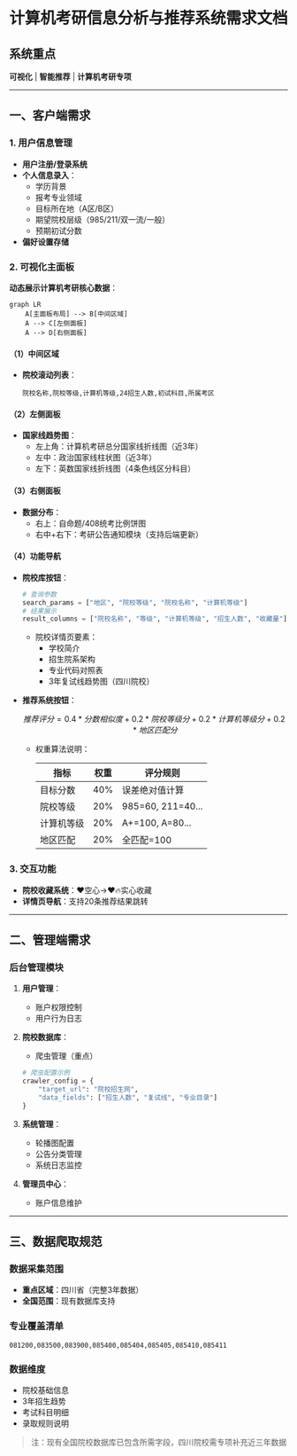 # 计算机考研信息分析与推荐系统需求文档

## 系统重点

**可视化** | **智能推荐** | **计算机考研专项**

---

## 一、客户端需求

### 1. 用户信息管理

- **用户注册/登录系统**
- **个人信息录入**：
  - 学历背景
  - 报考专业领域
  - 目标所在地（A区/B区）
  - 期望院校层级（985/211/双一流/一般）
  - 预期初试分数
- **偏好设置存储**

### 2. 可视化主面板

**动态展示计算机考研核心数据**：

```mermaid
graph LR
    A[主面板布局] --> B[中间区域]
    A --> C[左侧面板]
    A --> D[右侧面板]
```

#### （1）中间区域

- **院校滚动列表**：

  ```csv
  院校名称,院校等级,计算机等级,24招生人数,初试科目,所属考区
  ```

#### （2）左侧面板

- **国家线趋势图**：
  - 左上角：计算机考研总分国家线折线图（近3年）
  - 左中：政治国家线柱状图（近3年）
  - 左下：英数国家线折线图（4条色线区分科目）

#### （3）右侧面板

- **数据分布**：
  - 右上：自命题/408统考比例饼图
  - 右中+右下：考研公告通知模块（支持后端更新）

#### （4）功能导航

- **院校库按钮**：

  ```python
  # 查询参数
  search_params = ["地区", "院校等级", "院校名称", "计算机等级"]
  # 结果展示
  result_columns = ["院校名称", "等级", "计算机等级", "招生人数", "收藏量"]
  ```

  - 院校详情页要素：
    - 学校简介
    - 招生院系架构
    - 专业代码对照表
    - 3年复试线趋势图（四川院校）

- **推荐系统按钮**：

  ```math
  推荐评分 = 0.4*分数相似度 + 0.2*院校等级分 + 0.2*计算机等级分 + 0.2*地区匹配分
  ```

  - 权重算法说明：

    | 指标 | 权重 | 评分规则 |
    |---|---|---|
    | 目标分数 | 40% | 误差绝对值计算 |
    | 院校等级 | 20% | 985=60, 211=40... |
    | 计算机等级 | 20% | A+=100, A=80... |
    | 地区匹配 | 20% | 全匹配=100 |

### 3. 交互功能

- **院校收藏系统**：❤️空心→❤️🔥实心收藏
- **详情页导航**：支持20条推荐结果跳转

---

## 二、管理端需求

### 后台管理模块

1. **用户管理**：
   - 账户权限控制
   - 用户行为日志

2. **院校数据库**：
   - 爬虫管理（重点）

   ```python
   # 爬虫配置示例
   crawler_config = {
       "target_url": "院校招生网",
       "data_fields": ["招生人数", "复试线", "专业目录"]
   }
   ```

3. **系统管理**：
   - 轮播图配置
   - 公告分类管理
   - 系统日志监控

4. **管理员中心**：
   - 账户信息维护

---

## 三、数据爬取规范

### 数据采集范围

- **重点区域**：四川省（完整3年数据）
- **全国范围**：现有数据库支持

### 专业覆盖清单

```csv
081200,083500,083900,085400,085404,085405,085410,085411
```

### 数据维度

- 院校基础信息
- 3年招生趋势
- 考试科目明细
- 录取规则说明

> 注：现有全国院校数据库已包含所需字段，四川院校需专项补充近三年数据

